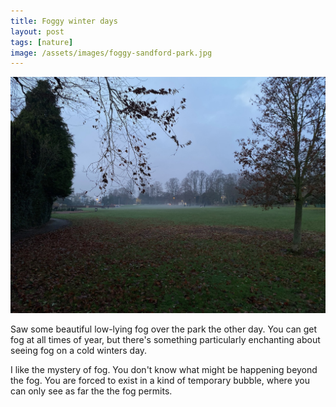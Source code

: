 ```yaml
---
title: Foggy winter days
layout: post
tags: [nature]
image: /assets/images/foggy-sandford-park.jpg
---
```


![Sandford Park with low lying fog](/assets/images/foggy-sandford-park.jpg)

Saw some beautiful low-lying fog over the park the other day. You can get fog at all times of year, but there's something particularly enchanting about seeing fog on a cold winters day.

I like the mystery of fog. You don't know what might be happening beyond the fog. You are forced to exist in a kind of temporary bubble, where you can only see as far the the fog permits.

